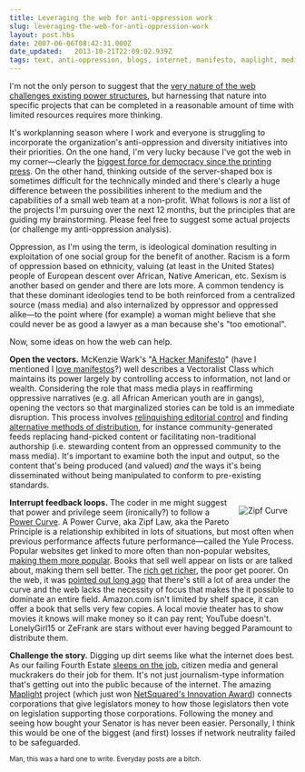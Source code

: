 ```yaml
---
title: Leveraging the web for anti-oppression work
slug: leveraging-the-web-for-anti-oppression-work
layout: post.hbs
date: 2007-06-06T08:42:31.000Z
date_updated:   2013-10-21T22:09:02.939Z
tags: text, anti-oppression, blogs, internet, manifesto, maplight, media, netsquared, neutrality, pareto, web, zipf
---
```


I'm not the only person to suggest that the <a href="http://www.amazon.com/Revolution-Will-Not-Televised-Everything/dp/0060761555" title="Joe Trippi's book at Amazon">very nature of the web challenges existing power structures</a>, but harnessing that nature into specific projects that can be completed in a reasonable amount of time with limited resources requires more thinking.<!--more-->

It's workplanning season where I work and everyone is struggling to incorporate the organization's anti-oppression and diversity initiatives into their priorities. On the one hand, I'm very lucky because I've got the web in my corner&mdash;clearly the <a href="http://www.well.com/user/hlr/texts/democracy.html" title="The case made very well back in 1996">biggest force for democracy since the printing press</a>. On the other hand, thinking outside of the server-shaped box is sometimes difficult for the technically minded and there's clearly a huge difference between the possibilities inherent to the medium and the capabilities of a small web team at a non-profit. What follows is <em>not</em> a list of the projects I'm pursuing over the next 12 months, but the principles that are guiding my brainstorming. Please feel free to suggest some actual projects (or challenge my anti-oppression analysis).

Oppression, as I'm using the term, is ideological domination resulting in exploitation of one social group for the benefit of another. Racism is a form of oppression based on ethnicity, valuing (at least in the United States) people of European descent over African, Native American, etc. Sexism is another based on gender and there are lots more. A common tendency is that these dominant ideologies tend to be both reinforced from a centralized source (mass media) and also internalized by oppressor and oppressed alike&mdash;to the point where (for example) a woman might believe that she could never be as good a lawyer as a man because she's "too emotional".

Now, some ideas on how the web can help.

<strong>Open the vectors.</strong> McKenzie Wark's "<a href="http://subsol.c3.hu/subsol_2/contributors0/warktext.html" title="v.4 text online">A Hacker Manifesto</a>" (have I mentioned I <a href="http://www.sunshocked.com/stanifesto/archives/285-of-my-favorite-theses/" title="'285 of my favorite theses' at Stanifesto">love manifestos</a>?) well describes a Vectoralist Class which maintains its power largely by controlling access to information, not land or wealth. Considering the role that mass media plays in reaffirming oppressive narratives (e.g. all African American youth are in gangs), opening the vectors so that marginalized stories can be told is an immediate disruption. This process involves <a href="http://news.google.com/nwshp?tab=wn" title="Like Google News">relinquishing editorial control</a> and finding <a href="http://www.getdemocracy.com/" title="Democracy Player">alternative methods of distribution</a>, for instance community-generated feeds replacing hand-picked content or facilitating non-traditional authorship (i.e. stewarding content from an oppressed community to the mass media). It's important to examine both the input and output, so the content that's being produced (and valued) <em>and</em> the ways it's being disseminated without being manipulated to conform to pre-existing standards.

<img class="content" style="float:right; margin:1em;" src="https://assets.stanifesto.blog/images/2007/06/zipfcurve.jpg" alt="Zipf Curve" />

<strong>Interrupt feedback loops.</strong> The coder in me might suggest that power and privilege seem (ironically?) to follow a <a href="http://en.wikipedia.org/wiki/Power_law" title="Power Law at Wikipedia">Power Curve</a>. A  Power Curve, aka Zipf Law, aka the Pareto Principle is a relationship exhibited in lots of situations, but most often when previous performance affects future performance&mdash;called the Yule Process. Popular websites get linked to more often than non-popular websites, <a href="http://www.useit.com/alertbox/20030616.html" title="Alertbox has the story">making them more popular</a>. Books that sell well appear on lists or are talked about, making them sell better. The <a href="http://aps.arxiv.org/abs/cond-mat/0412004/" title="Check out Yule's Process">rich get richer</a>, the poor get poorer. On the web, it was <a href="http://en.wikipedia.org/wiki/The_Long_Tail" title="The long tail on Wikipedia">pointed out long ago</a> that there's still a lot of area under the curve and the web lacks the necessity of focus that makes the it possible to dominate an entire field. Amazon.com isn't limited by shelf space, it can offer a book that sells very few copies. A local movie theater has to show movies it knows will make money so it can pay rent; YouTube doesn't. LonelyGirl15 or ZeFrank are stars without ever having begged Paramount to distribute them.

<strong>Challenge the story.</strong> Digging up dirt seems like what the internet does best. As our failing Fourth Estate <a href="http://www.dailykos.com/story/2006/10/19/125148/65" title="A fascinating look at how much news is actually on CNN.com">sleeps on the job</a>, citizen media and general muckrakers do their job for them. It's not just journalism-type information that's getting out into the public because of the internet. The amazing <a href="http://maplight.org/" title="MAPlight.org">Maplight</a> project (which just won <a href="http://www.netsquared.org/projects" title="NetSquared Projects">NetSquared's Innovation Award</a>) connects corporations that give legislators money to how those legislators then vote on legislation supporting those corporations. Following the money and seeing how bought your Senator is has never been easier. Personally, I think this would be one of the biggest (and first) losses if network neutrality failed to be safeguarded.

<small>Man, this was a hard one to write. Everyday posts are a bitch.</small>
